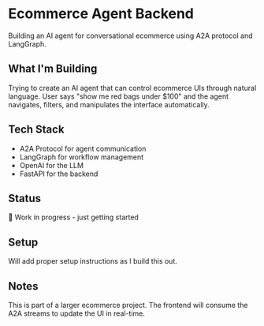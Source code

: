 # Ecommerce Agent Backend

Building an AI agent for conversational ecommerce using A2A protocol and LangGraph.

## What I'm Building

Trying to create an AI agent that can control ecommerce UIs through natural language. User says "show me red bags under $100" and the agent navigates, filters, and manipulates the interface automatically.

## Tech Stack

- A2A Protocol for agent communication
- LangGraph for workflow management  
- OpenAI for the LLM
- FastAPI for the backend

## Status

🚧 Work in progress - just getting started

## Setup

Will add proper setup instructions as I build this out.

## Notes

This is part of a larger ecommerce project. The frontend will consume the A2A streams to update the UI in real-time. 